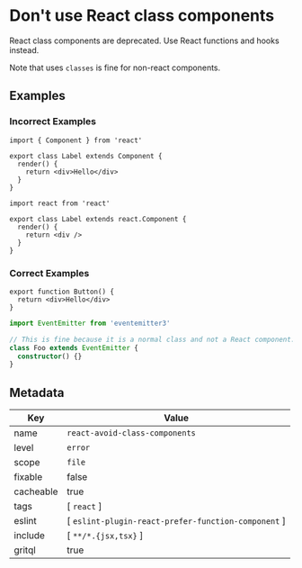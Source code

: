 # Don't use React class components

React class components are deprecated. Use React functions and hooks instead.

Note that uses `classes` is fine for non-react components.

## Examples

### Incorrect Examples

```tsx
import { Component } from 'react'

export class Label extends Component {
  render() {
    return <div>Hello</div>
  }
}
```

```tsx
import react from 'react'

export class Label extends react.Component {
  render() {
    return <div />
  }
}
```

### Correct Examples

```tsx
export function Button() {
  return <div>Hello</div>
}
```

```ts
import EventEmitter from 'eventemitter3'

// This is fine because it is a normal class and not a React component.
class Foo extends EventEmitter {
  constructor() {}
}
```

## Metadata

| Key       | Value                                               |
| --------- | --------------------------------------------------- |
| name      | `react-avoid-class-components`                      |
| level     | `error`                                             |
| scope     | `file`                                              |
| fixable   | false                                               |
| cacheable | true                                                |
| tags      | [ `react` ]                                         |
| eslint    | [ `eslint-plugin-react-prefer-function-component` ] |
| include   | [ `**/*.{jsx,tsx}` ]                                |
| gritql    | true                                                |
